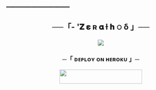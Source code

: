 ━━━━━━━━━━━━━━━━━━━━ 

<h2 align="center">
     ──「- '𝐙 𝛆 ʀ 𝛂 ƚ 𝐡 𝚘 δ 」──

   <p align="center">
     <img src="[https://graph.org/file/6dbf205e018a9e7db2bad.jpg](https://files.catbox.moe/kobtju.jpg)">
     </p>

<h3 align="center">
    ─「 ᴅᴇᴩʟᴏʏ ᴏɴ ʜᴇʀᴏᴋᴜ 」─
</h3>

<p align="center"><a href="https://dashboard.heroku.com/new?template=[https://github.com/Nobi-123/CARDIO](https://github.com/Nobi-123/CARDIO)"> <img src="https://img.shields.io/badge/Deploy%20On%20Heroku-black?style=for-the-badge&logo=heroku" width="220" height="38.45"/></a></p>



